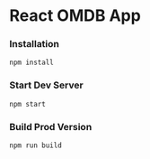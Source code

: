 # React OMDB App

### Installation

```
npm install
```

### Start Dev Server

```
npm start
```

### Build Prod Version

```
npm run build
```
